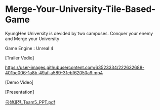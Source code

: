 # Merge-Your-University-Tile-Based-Game
KyungHee University is devided by two campuses. Conquer your enemy and Merge your University

Game Engine : Unreal 4

[Trailer Vedio]

https://user-images.githubusercontent.com/63523334/222632688-401bc006-1a8b-49af-a589-31ebf62050a9.mp4


[Demo Video]


[Presentation]

[국설대전_Team5_PPT.pdf](https://github.com/SNG0407/Merge-Your-University-Tile-Based-Game/files/10878213/_Team5_PPT.pdf)

